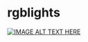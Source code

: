 # rgblights


[![IMAGE ALT TEXT HERE](https://img.youtube.com/vi/LXyipKAUpEs/0.jpg)](https://www.youtube.com/watch?v=LXyipKAUpEs)

